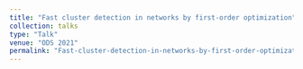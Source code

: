 ```yaml
---
title: "Fast cluster detection in networks by first-order optimization"
collection: talks
type: "Talk"
venue: "ODS 2021"
permalink: "Fast-cluster-detection-in-networks-by-first-order-optimization-ODS"
---
```



